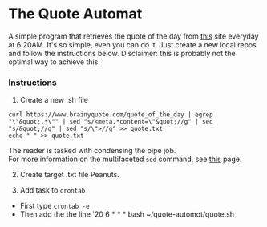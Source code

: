 # The Quote Automat

A simple program that retrieves the quote of the day from [this](https://www.brainyquote.com/quote_of_the_day) site everyday at 6:20AM.
It's so simple, even you can do it. Just create a new local repos and follow the instructions below. Disclaimer: this is probably not
the optimal way to achieve this.

### Instructions

1. Create a new .sh file
```
curl https://www.brainyquote.com/quote_of_the_day | egrep "\"&quot;.*\"" | sed "s/<meta.*content=\"&quot;//g" | sed "s/&quot;//g" | sed "s/\">//g" >> quote.txt
echo " " >> quote.txt
```
The reader is tasked with condensing the pipe job. <br>
For more information on the multifaceted `sed` command, see [this](https://www.linuxscrew.com/bash-sed) page.

2. Create target .txt file
Peanuts.

3. Add task to `crontab`
- First type `crontab -e` <br>
- Then add the the line `20 6 * * * bash ~/quote-automot/quote.sh



